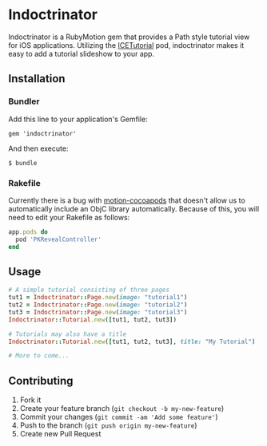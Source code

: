 # Indoctrinator

Indoctrinator is a RubyMotion gem that provides a Path style tutorial view for iOS applications. Utilizing the [ICETutorial](https://github.com/icepat/ICETutorial) pod, indoctrinator makes it easy to add a tutorial slideshow to your app.

## Installation

### Bundler

Add this line to your application's Gemfile:

    gem 'indoctrinator'

And then execute:

    $ bundle

### Rakefile

Currently there is a bug with [motion-cocoapods](https://github.com/HipByte/motion-cocoapods/issues/38) that doesn't allow us to automatically include an ObjC library automatically.  Because of this, you will need to edit your Rakefile as follows:

```ruby
app.pods do
  pod 'PKRevealController'
end
```

## Usage

```ruby
# A simple tutorial consisting of three pages
tut1 = Indoctrinator::Page.new(image: "tutorial1")
tut2 = Indoctrinator::Page.new(image: "tutorial2")
tut3 = Indoctrinator::Page.new(image: "tutorial3")
Indoctrinator::Tutorial.new([tut1, tut2, tut3])

# Tutorials may also have a title
Indoctrinator::Tutorial.new([tut1, tut2, tut3], title: "My Tutorial")

# More to come...
```

## Contributing

1. Fork it
2. Create your feature branch (`git checkout -b my-new-feature`)
3. Commit your changes (`git commit -am 'Add some feature'`)
4. Push to the branch (`git push origin my-new-feature`)
5. Create new Pull Request
